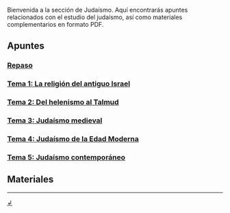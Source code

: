 Bienvenida a la sección de Judaísmo. Aquí encontrarás apuntes relacionados con el estudio del judaísmo, así como materiales complementarios en formato PDF.

## Apuntes

### [Repaso](https://dh4ih.github.io/mcr1/judaismo/apuntes/jdmo_repaso)
### [Tema 1: La religión del antiguo Israel](https://dh4ih.github.io/mcr1/judaismo/apuntes/jdmo_t1)
### [Tema 2: Del helenismo al Talmud](https://dh4ih.github.io/mcr1/judaismo/apuntes/jdmo_t2/)
### [Tema 3: Judaísmo medieval](https://dh4ih.github.io/mcr1/judaismo/apuntes/jdmo_t3)
### [Tema 4: Judaísmo de la Edad Moderna](https://dh4ih.github.io/mcr1/judaismo/apuntes/jdmo_t4)
### [Tema 5: Judaísmo contemporáneo](https://dh4ih.github.io/mcr1/judaismo/apuntes/jdmo_t5)


## Materiales

---

[↲](../)


